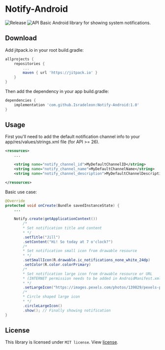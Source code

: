 # Notify-Android
![Release](https://img.shields.io/github/release/Isradeleon/Notify-Android.svg?style=flat) ![API](https://img.shields.io/badge/API-19%2B-blue.svg?style=flat)
Basic Android library for showing system notifications.

Download
--------
Add jitpack.io in your root build.gradle:
```gradle
allprojects {
    repositories {
        ...
        maven { url 'https://jitpack.io' }
    }
}
```

Then add the dependency in your app build.gradle:
```gradle
dependencies {
    implementation 'com.github.Isradeleon:Notify-Android:1.0'
}
```

Usage
--------
First you'll need to add the default notification channel info to your app/res/values/strings.xml file (for API >= 26).
```xml
<resources>
    ...

    <string name="notify_channel_id">MyDefaultChannelID</string>
    <string name="notify_channel_name">MyDefaultChannelName</string>
    <string name="notify_channel_description">MyDefaultChannelDescription</string>

</resources>
```

Basic use case:
```java
@Override
protected void onCreate(Bundle savedInstanceState) {
    ...

    Notify.create(getApplicationContext())
        /*
        * Set notification title and content
        * */
        .setTitle("Jill")
        .setContent("Hi! So today at 7 o'clock?")
        /*
        * Set notification small icon from drawable resource
        * */
        .setSmallIcon(R.drawable.ic_notifications_none_white_24dp)
        .setColor(R.color.colorPrimary)
        /*
        * Set notification large icon from drawable resource or URL
        * (INTERNET permission needs to be added in AndroidManifest.xml)
        * */
        .setLargeIcon("https://images.pexels.com/photos/139829/pexels-photo-139829.jpeg?auto=compress&cs=tinysrgb&dpr=2&h=150&w=440")
        /*
        * Circle shaped large icon
        * */
        .circleLargeIcon()
        .show(); // Finally showing notification
}
```

License
--------
This library is licensed under `MIT license`. View [license](LICENSE).